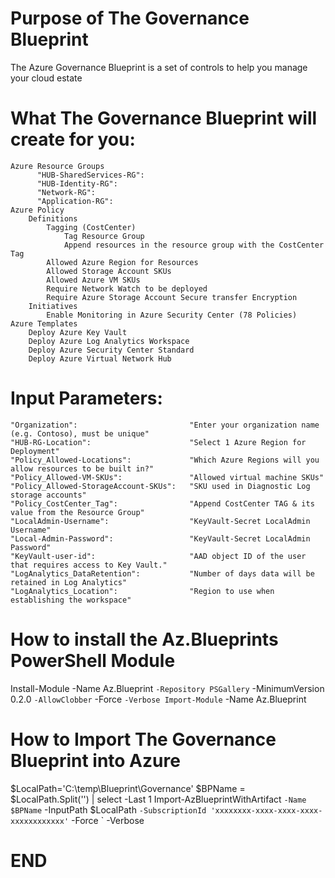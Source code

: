 
**Purpose of The Governance Blueprint**
============================
The Azure Governance Blueprint is a set of controls to help you manage your cloud estate

		
**What The Governance Blueprint will create for you:**
============================
	Azure Resource Groups
		  "HUB-SharedServices-RG": 
		  "HUB-Identity-RG": 
		  "Network-RG": 
		  "Application-RG": 
	Azure Policy
		Definitions
			Tagging (CostCenter)
				Tag Resource Group
				Append resources in the resource group with the CostCenter Tag
			Allowed Azure Region for Resources
			Allowed Storage Account SKUs
			Allowed Azure VM SKUs			
			Require Network Watch to be deployed 
			Require Azure Storage Account Secure transfer Encryption
		Initiatives
			Enable Monitoring in Azure Security Center (78 Policies)			
	Azure Templates
		Deploy Azure Key Vault 
		Deploy Azure Log Analytics Workspace
		Deploy Azure Security Center Standard
		Deploy Azure Virtual Network Hub

			
**Input Parameters:**
============================
	"Organization":							"Enter your organization name (e.g. Contoso), must be unique"
    "HUB-RG-Location":						"Select 1 Azure Region for Deployment"
    "Policy_Allowed-Locations":				"Which Azure Regions will you allow resources to be built in?"
    "Policy_Allowed-VM-SKUs":				"Allowed virtual machine SKUs"
    "Policy_Allowed-StorageAccount-SKUs":	"SKU used in Diagnostic Log storage accounts"
    "Policy_CostCenter_Tag":				"Append CostCenter TAG & its value from the Resource Group"
    "LocalAdmin-Username":					"KeyVault-Secret LocalAdmin Username"
    "Local-Admin-Password":					"KeyVault-Secret LocalAdmin Password"
    "KeyVault-user-id":						"AAD object ID of the user that requires access to Key Vault."
	"LogAnalytics_DataRetention":			"Number of days data will be retained in Log Analytics"
    "LogAnalytics_Location":				"Region to use when establishing the workspace"


**How to install the Az.Blueprints PowerShell Module**
============================
Install-Module -Name Az.Blueprint `
    -Repository PSGallery `
    -MinimumVersion 0.2.0 `
    -AllowClobber `
    -Force `
    -Verbose
Import-Module `
    -Name Az.Blueprint


**How to Import The Governance Blueprint into Azure**
============================
$LocalPath='C:\temp\Blueprint\Governance'
$BPName = $LocalPath.Split('\') | select -Last 1
Import-AzBlueprintWithArtifact `
    -Name $BPName `
    -InputPath $LocalPath `
    -SubscriptionId 'xxxxxxxx-xxxx-xxxx-xxxx-xxxxxxxxxxxx' `
    -Force `
    -Verbose


**END**
============================